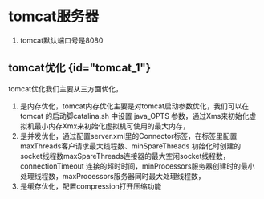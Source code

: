 # tomcat服务器

1. tomcat默认端口号是8080

## tomcat优化 {id="tomcat_1"}
tomcat优化我们主要从三方面优化，
1. 是内存优化，tomcat内存优化主要是对tomcat启动参数优化，我们可以在 tomcat 的启动脚catalina.sh 中设置 java_OPTS 参数，通过Xms来初始化虚拟机最小内存Xmx来初始化虚拟机可使用的最大内存，
2. 是并发优化，通过配置server.xml里的Connector标签，在标签里配置maxThreads客户请求最大线程数、minSpareThreads 初始化时创建的socket线程数maxSpareThreads连接器的最大空闲socket线程数，connectionTimeout 连接的超时时间，minProcessors服务器创建时的最小处理线程数，maxProcessors服务器同时最大处理线程数，
3. 是缓存优化，配置compression打开压缩功能


